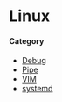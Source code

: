 # Linux

#### Category

* [Debug](debug/README.md)
* [Pipe](pipe/README.md)
* [VIM](vim/README.md)
* [systemd](systemd/README.md)
